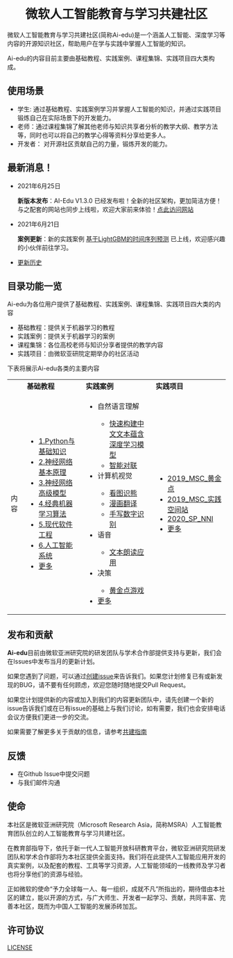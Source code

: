 <h1 align="center">微软人工智能教育与学习共建社区</h1>

微软人工智能教育与学习共建社区(简称Ai-edu)是一个涵盖人工智能、深度学习等内容的开源知识社区，帮助用户在学与实践中掌握人工智能的知识。  

Ai-edu的内容目前主要由基础教程、实践案例、课程集锦、实践项目四大类构成。

## **使用场景**
- 学生: 通过基础教程、实践案例学习并掌握人工智能的知识，并通过实践项目锻炼自己在实际场景下的开发能力。
- 老师：通过课程集锦了解其他老师与知识共享者分析的教学大纲、教学方法等，同时也可以将自己的教学心得等资料分享给更多人。
- 开发者： 对开源社区贡献自己的力量，锻炼开发的能力。

## **最新消息！**
- 2021年6月25日
  
  **新版本发布**：AI-Edu V1.3.0 已经发布啦！全新的社区架构，更加简洁方便！与之配套的网站也同步上线啦，欢迎大家前来体验！[点此访问网站](https://microsoft.github.io/ai-edu/)

- 2021年6月21日
  
  **案例更新**：新的实践案例 [基于LightGBM的时间序列预测](./实践案例/B16-基于LightGBM的时间序列预测) 已上线，欢迎感兴趣的小伙伴前往学习。

- [更新历史](./docs/News.md)

## **目录功能一览**  
Ai-edu为各位用户提供了基础教程、实践案例、课程集锦、实践项目四大类的内容
- 基础教程：提供关于机器学习的教程
- 实践案例：提供关于机器学习的案例
- 课程集锦：各位高校老师与知识分享者提供的教学内容
- 实践项目：由微软亚研院定期举办的社区活动

下表将展示Ai-edu各类的主要内容  

<table>
    <tbody>
        <tr>
            <td></td>
            <td>
                <b>基础教程</b>
            </td>
            <td>
                <b>实践案例</b>
            </td>
            <td>
                <b>实践项目</b>
            </td>
        </tr>
        <tr>
            <td>内容</td>
            <td>
                <ul>
                    <li><a href="./基础教程/A1-Python与基础知识/README.md">1.Python与基础知识</a></li>
                    <li><a href="./基础教程/A2-神经网络基本原理/README.md">2.神经网络基本原理</a></li>
                    <li><a href="./基础教程/A3-神经网络高级模型（征稿）/README.md">3.神经网络高级模型</a></li>
                    <li><a href="./基础教程/A4-经典机器学习算法（征稿）/README.md">4.经典机器学习算法</a></li>
                    <li><a href="./基础教程/A5-现代软件工程（更新中）/README.md">5.现代软件工程</a></li>
                    <li><a href="./基础教程/A6-人工智能系统/README.md">6.人工智能系统</a></li>
                    <li><a href="./基础教程/README.md">更多</a></li>
                </ul>
            </td>
            <td>
                <ul>
                    <li>自然语言理解</a></li>
                        <ul>
                            <li>
                                <a href="./实践案例/B14-快速构建中文文本蕴含深度学习模型/README.md">快速构建中文文本蕴含深度学习模型</a>
                            </li>
                            <li>
                                <a href="./实践案例/B13-AI对联生成案例/README.md">智能对联</a>
                            </li>
                        </ul>
                    <li>计算机视觉</li>
                        <ul>
                            <li>
                                <a href="./实践案例/B03-看图识熊/README.md">看图识熊</a>
                            </li>
                            <li>
                                <a href="./实践案例/B01-漫画翻译/README.md">漫画翻译</a>
                            </li>
                            <li>
                                <a href="./实践案例/B07-手写数字识别/README.md">手写数字识别</a>
                            </li>
                        </ul>
                    <li>语音</li>
                        <ul>
                            <li>
                                <a href="./实践案例/B05-文本朗读应用/README.md">文本朗读应用</a>
                            </li>
                        </ul>
                    <li>决策</li>
                        <ul>
                            <li>
                                <a href="./实践案例/B08-黄金点游戏/README.md">黄金点游戏</a>
                            </li>
                        </ul>
                    <li><a href="./实践案例/README.md">更多</a></li>
                </ul>
            </td>
            <td>
                <ul>
                    <li><a href="./实践项目/2019_MSC_黄金点/README.md">2019_MSC_黄金点</a></li>
                    <li><a href="./实践项目/2019_MSC_实践空间站/README.md">2019_MSC_实践空间站</a></li>
                    <li><a href="./实践项目/2020_SP_NNI/README.md">2020_SP_NNI</a></li>
                    <li><a href="./实践项目/README.md">更多</a></li>
                </ul>
            </td>
        </tr>
    </tbody>
</table>

## **发布和贡献**
**Ai-edu**目前由微软亚洲研究院的研发团队与学术合作部提供支持与更新，我们会在Issues中发布当月的更新计划。

如果您遇到了问题，可以通过[创建issue](./issues/new/choose)来告诉我们。如果您计划修复已有或新发现的BUG，请不要有任何顾虑，欢迎您随时随地提交Pull Request。

如果您计划提供新的内容或加入到我们的内容更新团队中，请先创建一个新的issue告诉我们或在已有issue的基础上与我们讨论，如有需要，我们也会安排电话会议方便我们更进一步的交流。

如果需要了解更多关于贡献的信息，请参考[共建指南](./Docs/CONTRIBUTING.md)

## **反馈**
- 在Github Issue中提交问题
- 与我们邮件沟通

## **使命**
本社区是微软亚洲研究院（Microsoft Research Asia，简称MSRA）人工智能教育团队创立的人工智能教育与学习共建社区。

在教育部指导下，依托于新一代人工智能开放科研教育平台，微软亚洲研究院研发团队和学术合作部将为本社区提供全面支持。我们将在此提供人工智能应用开发的真实案例，以及配套的教程、工具等学习资源，人工智能领域的一线教师及学习者也将分享他们的资源与经验。

正如微软的使命“予力全球每一人、每一组织，成就不凡”所指出的，期待借由本社区的建立，能以开源的方式，与广大师生、开发者一起学习、贡献，共同丰富、完善本社区，既而为中国人工智能的发展添砖加瓦。

## **许可协议**
[LICENSE](./Docs/LICENSE.md)